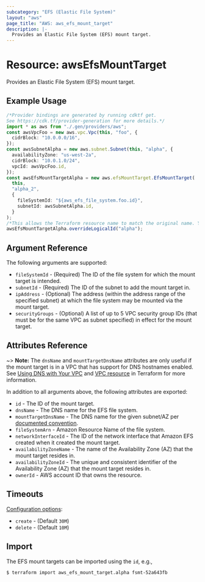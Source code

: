 ```yaml
---
subcategory: "EFS (Elastic File System)"
layout: "aws"
page_title: "AWS: aws_efs_mount_target"
description: |-
  Provides an Elastic File System (EFS) mount target.
---
```


# Resource: awsEfsMountTarget

Provides an Elastic File System (EFS) mount target.

## Example Usage

```typescript
/*Provider bindings are generated by running cdktf get.
See https://cdk.tf/provider-generation for more details.*/
import * as aws from "./.gen/providers/aws";
const awsVpcFoo = new aws.vpc.Vpc(this, "foo", {
  cidrBlock: "10.0.0.0/16",
});
const awsSubnetAlpha = new aws.subnet.Subnet(this, "alpha", {
  availabilityZone: "us-west-2a",
  cidrBlock: "10.0.1.0/24",
  vpcId: awsVpcFoo.id,
});
const awsEfsMountTargetAlpha = new aws.efsMountTarget.EfsMountTarget(
  this,
  "alpha_2",
  {
    fileSystemId: "${aws_efs_file_system.foo.id}",
    subnetId: awsSubnetAlpha.id,
  }
);
/*This allows the Terraform resource name to match the original name. You can remove the call if you don't need them to match.*/
awsEfsMountTargetAlpha.overrideLogicalId("alpha");

```

## Argument Reference

The following arguments are supported:

* `fileSystemId` - (Required) The ID of the file system for which the mount target is intended.
* `subnetId` - (Required) The ID of the subnet to add the mount target in.
* `ipAddress` - (Optional) The address (within the address range of the specified subnet) at
  which the file system may be mounted via the mount target.
* `securityGroups` - (Optional) A list of up to 5 VPC security group IDs (that must
  be for the same VPC as subnet specified) in effect for the mount target.

## Attributes Reference

\~> **Note:** The `dnsName` and `mountTargetDnsName` attributes are only useful if the mount target is in a VPC that has
support for DNS hostnames enabled. See [Using DNS with Your VPC](http://docs.aws.amazon.com/AmazonVPC/latest/UserGuide/vpc-dns.html)
and [VPC resource](/docs/providers/aws/r/vpc.html#enable_dns_hostnames) in Terraform for more information.

In addition to all arguments above, the following attributes are exported:

* `id` - The ID of the mount target.
* `dnsName` - The DNS name for the EFS file system.
* `mountTargetDnsName` - The DNS name for the given subnet/AZ per [documented convention](http://docs.aws.amazon.com/efs/latest/ug/mounting-fs-mount-cmd-dns-name.html).
* `fileSystemArn` - Amazon Resource Name of the file system.
* `networkInterfaceId` - The ID of the network interface that Amazon EFS created when it created the mount target.
* `availabilityZoneName` - The name of the Availability Zone (AZ) that the mount target resides in.
* `availabilityZoneId` - The unique and consistent identifier of the Availability Zone (AZ) that the mount target resides in.
* `ownerId` - AWS account ID that owns the resource.

## Timeouts

[Configuration options](https://developer.hashicorp.com/terraform/language/resources/syntax#operation-timeouts):

* `create` - (Default `30M`)
* `delete` - (Default `10M`)

## Import

The EFS mount targets can be imported using the `id`, e.g.,

```console
$ terraform import aws_efs_mount_target.alpha fsmt-52a643fb
```
